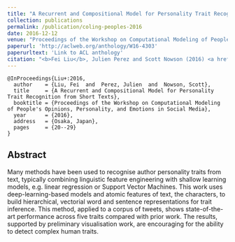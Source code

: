 ```yaml
---
title: "A Recurrent and Compositional Model for Personality Trait Recognition from Short Texts"
collection: publications
permalink: /publication/coling-peoples-2016
date: 2016-12-12
venue: "Proceedings of the Workshop on Computational Modeling of People's Opinions, Personality, and Emotions in Social Media"
paperurl: 'http://aclweb.org/anthology/W16-4303'
paperurltext: 'Link to ACL anthology'
citation: "<b>Fei Liu</b>, Julien Perez and Scott Nowson (2016) <a href='http://liufly.github.io/files/papers/coling-peoples-2016.pdf'><u>A Recurrent and Compositional Model for Personality Trait Recognition from Short Texts</u></a>. In <i>Proceedings of the Workshop on Computational Modeling of People's Opinions, Personality, and Emotions in Social Media</i>, Osaka, Japan, pp. 20-29."
---
```


```
@InProceedings{Liu+:2016,
  author    = {Liu, Fei  and  Perez, Julien  and  Nowson, Scott},
  title     = {A Recurrent and Compositional Model for Personality Trait Recognition from Short Texts},
  booktitle = {Proceedings of the Workshop on Computational Modeling of People's Opinions, Personality, and Emotions in Social Media},
  year      = {2016},
  address   = {Osaka, Japan},
  pages     = {20--29}
}
```

## Abstract
Many methods have been used to recognise author personality traits from text, typically combining linguistic feature engineering with shallow learning models, e.g. linear regression or Support Vector Machines. This work uses deep-learning-based models and atomic features of text, the characters, to build hierarchical, vectorial word and sentence representations for trait inference. This method, applied to a corpus of tweets, shows state-of-the-art performance across five traits compared with prior work. The results, supported by preliminary visualisation work, are encouraging for the ability to detect complex human traits.